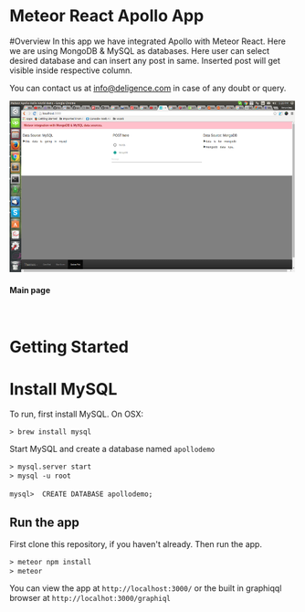 # Meteor React Apollo App

#Overview 
In this app we have integrated Apollo with Meteor React. Here we are using MongoDB & MySQL as databases.
Here user can select desired database and can insert any post in same. Inserted post will get visible inside respective column.

You can contact us at info@deligence.com in case of any doubt or query.

<img height="300" width="500" src="https://github.com/DeligenceTechnologies/Meteor-Apollo-with-MongoDB-MySQL/blob/master/meteor-apollo-mognodb-mysql/public/images/apolloApp.png" /><h4 width="300">Main page</h4>
<br>


# Getting Started

# Install MySQL
To run, first install MySQL. On OSX:
```
> brew install mysql
``` 
Start MySQL and create a database named `apollodemo`

```
> mysql.server start
> mysql -u root

mysql>  CREATE DATABASE apollodemo;
```

## Run the app
First clone this repository, if you haven't already. Then run the app.
```
> meteor npm install
> meteor
``` 
You can view the app at `http://localhost:3000/` or the built in graphiqql browser at `http://localhot:3000/graphiql`

